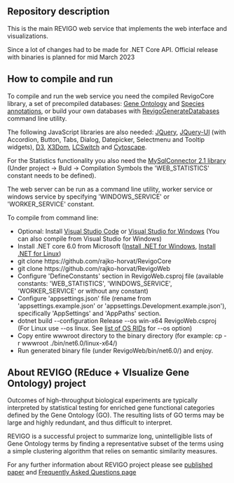 ## Repository description
<p>This is the main REVIGO web service that implements the web interface and visualizations.</p>
<p>Since a lot of changes had to be made for .NET Core API. Official release with binaries is planned for mid March 2023</p>

## How to compile and run
<p>To compile and run the web service you need the compiled RevigoCore library, a set of precompiled databases: 
	<a href="http://revigo.irb.hr/Databases/GeneOntology.xml.gz" target="_blank">Gene Ontology</a> and 
	<a href="http://revigo.irb.hr/Databases/SpeciesAnnotations.xml.gz" target="_blank">Species annotations</a>, 
	or build your own databases with <a href="https://github.com/rajko-horvat/RevigoGenerateDatabases">RevigoGenerateDatabases</a> command line utility.</p>
<p>The following JavaScript libraries are also needed: 
	<a href="https://jquery.com/download/">JQuery</a>, 
	<a href="https://jqueryui.com/download/">JQuery-UI</a> (with Accordion, Button, Tabs, Dialog, Datepicker, Selectmenu and Tooltip widgets), 
	<a href="https://d3js.org/">D3</a>, <a href="https://www.x3dom.org/nodes/">X3Dom</a>, <a href="https://github.com/LCweb-ita/LC-switch">LCSwitch</a> and 
	<a href="https://github.com/cytoscape/cytoscape.js">Cytoscape</a>.</p>
<p>For the Statistics functionality you also need the <a href="https://github.com/mysql-net/MySqlConnector/tree/v2.1">MySqlConnector 2.1 library</a> 
	(Under project -> Buld -> Compilation Symbols the 'WEB_STATISTICS' constant needs to be defined).</p>
<p>The web server can be run as a command line utility, worker service or windows service by specifying 'WINDOWS_SERVICE' or 'WORKER_SERVICE' constant.</p>

<p>To compile from command line: 
<ul>
	<li>Optional: Install <a href="https://visualstudio.microsoft.com/">Visual Studio Code</a> or <a href="https://visualstudio.microsoft.com/">Visual Studio for Windows</a> (You can also compile from Visual Studio for Windows)</li>
	<li>Install .NET core 6.0 from Microsoft (<a href="https://dotnet.microsoft.com/download">Install .NET for Windows</a>, <a href="https://learn.microsoft.com/en-us/dotnet/core/install/linux">Install .NET for Linux</a>)</li>
	<li>git clone https://github.com/rajko-horvat/RevigoCore</li>
	<li>git clone https://github.com/rajko-horvat/RevigoWeb</li>
	<li>Configure 'DefineConstants' section in RevigoWeb.csproj file (available constants: 'WEB_STATISTICS', 'WINDOWS_SERVICE', 'WORKER_SERVICE' or without any constant)</li>
	<li>Configure 'appsettings.json' file (rename from 'appsettings.example.json' or 'appsettings.Development.example.json'), specifically 'AppSettings' and 'AppPaths' section.</li>
	<li>dotnet build --configuration Release --os win-x64 RevigoWeb.csproj (For Linux use --os linux. See <a href="https://learn.microsoft.com/en-us/dotnet/core/rid-catalog">list of OS RIDs</a> for --os option)</li>
	<li>Copy entire wwwroot directory to the binary directory (for example: cp -r wwwroot ./bin/net6.0/linux-x64/)</li>
	<li>Run generated binary file (under RevigoWeb/bin/net6.0/) and enjoy.</li>
</ul></p>

## About REVIGO (REduce + VIsualize Gene Ontology) project
<p>Outcomes of high-throughput biological experiments are typically interpreted by statistical testing
for enriched gene functional categories defined by the Gene Ontology (GO). The resulting lists of GO terms 
may be large and highly redundant, and thus difficult to interpret.<p>
<p>REVIGO is a successful project to summarize long, unintelligible lists of Gene Ontology terms by finding a representative subset 
of the terms using a simple clustering algorithm that relies on semantic similarity measures.</p>
<p>For any further information about REVIGO project please see 
<a href="https://dx.doi.org/10.1371/journal.pone.0021800" target="_blank">published paper</a> and 
<a href="http://revigo.irb.hr/FAQ.aspx" target="_blank">Frequently Asked Questions page</a></p>